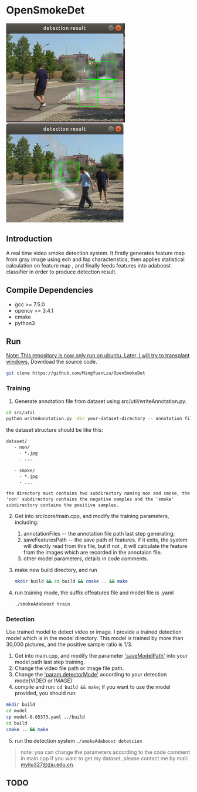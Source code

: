 # OpenSmokeDet

![](https://github.com/MingYuanLiu/OpenSmokeDet/blob/master/data/res2.png)
![](https://github.com/MingYuanLiu/OpenSmokeDet/blob/master/data/result.png)

## Introduction 

A real time video smoke detection system. It firstly generates feature map from gray image using eoh and lbp characteristics, then applies statistical calculation on feature map , and finally feeds features  into adaboost classifier in order to produce detection result. 

## Compile Dependencies
- gcc >= 7.5.0
- opencv >= 3.4.1
- cmake
- python3

## Run
<u>Note: This repository is now only run on ubuntu. Later, I will try to transplant windows.</u>
Download the source code. 

```bash
git clone https://github.com/MingYuanLiu/OpenSmokeDet
```
### Training
  1. Generate annotation file from dataset using src/util/writeAnnotation.py. 
   ```bash
   cd src/util
   python writeAnnotation.py -dir your-dataset-directory -- annotation filename.txt
   ```   
  the dataset structure should be like this: 
   ```
   dataset/
      - non/
        - *.jpg
        - ...

      - smoke/
        - *.jpg
        - ...
   ```
    the directory must contains two subdirectory naming non and smoke, the 'non' subdirectory contains the negative samples and the 'smoke' subdirectory contains the positive samples. 
2. Get into src/core/main.cpp, and modify the training parameters, including:
      1) annotationFiles -- the annotation file path last step generating; 
      2) saveFeaturesPath -- the save path of features.  if it exits, the system will directly read from this file,  but if not , it will calculate the feature from the images which are recorded  in the annotaion file. 
      3) other model parameters, details in code comments.

3. make new build directory, and run
	```bash
	mkdir build && cd build && cmake .. && make
	```
4.  run training mode, the suffix offeatures file and  model file is .yaml
	```bash
	./smokeAdaboost train
	```
### Detection
Use trained model to detect video or image. 
I provide a trained detection model which is in the model directory.
This model is trained by more than 30,000 pictures, and the positive sample ratio is 1/3.

1. Get into main.cpp, and modify the parameter ['saveModelPath']() into your model path last step training. 
2. Change the video file path or image file path. 
3. Change the ['param.detectorMode']() according to your detection mode(VIDEO or IMAGE)
4. compile and run: `cd build && make`; if you want to use the model provided, you should run:
```bash
mkdir build
cd model
cp model-0.05373.yaml ../build
cd build 
cmake .. && make
```
5. run the detection system `./smokeAdaboost detetcion`
> note: you can change the parameters according to the code comment in main.cpp
> if you want to get my dataset, please contact me by mail: myliu327@zju.edu.cn. 

## TODO
















